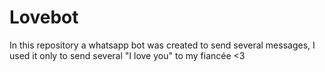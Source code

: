 # Lovebot
In this repository a whatsapp bot was created to send several messages, I used it only to send several "I love you" to my fiancée <3
